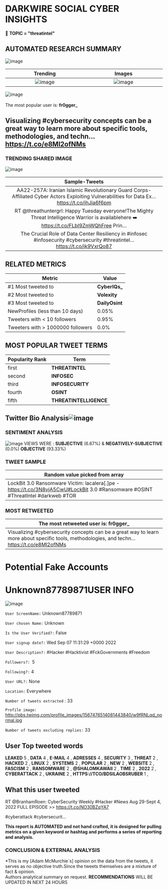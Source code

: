 # DARKWIRE SOCIAL CYBER INSIGHTS 
&#x1F34E; **TOPIC = "threatintel"**

## AUTOMATED RESEARCH SUMMARY
  ![image](darkLogo.png)   

|  Trending  |   Images | 
:-------------------------:|:-------------------------:
|  ![image](assets/threatintel/imageFile1.jpg)     <img width=200/> | ![image](assets/threatintel/imageFile2.jpg) <img width=200/> |   
 
 
![image](assets/threatintel/TWEETS.png)
<br></br>
The most popular user is: **fr0gger_**  
 

## Visualizing #cybersecurity concepts can be a great way to learn more about specific tools, methodologies, and techn… https://t.co/e8Ml2ofNMs 

  




### TRENDING SHARED IMAGE

![image](assets/threatintel/twitterPostedImage.png)



|                **Sample-Tweets**        |
| :-------------: |
| AA22-257A: Iranian Islamic Revolutionary Guard Corps-Affiliated Cyber Actors Exploiting Vulnerabilities for Data Ex… https://t.co/jhJia6f6pm |
| RT @threathuntergrl: Happy Tuesday everyone!The Mighty Threat Intelligence Warrior is availablehere ➡️ https://t.co/FLbI9ZmWQhFree Prin… |
| The Crucial Role of Data Center Resiliency in #infosec #infosecurity #cybersecurity #threatintel… https://t.co/jk9VxrQo87 |

## RELATED METRICS<br>
| Metric | Value |
| ------------- | ------------- |
| #1 Most tweeted to  | **CyberIQs_** |
| #2 Most tweeted to  | **Volexity** |
| #3 Most tweeted to  | **DailyOsint** |
| NewProfiles (less than 10 days) | 0.05%  |
| Tweeters with < 10 followers  | 0.95%|
| Tweeters with > 1000000 followers  | 0.0%  |



## MOST POPULAR TWEET TERMS 


| Popularity Rank  | Term |
| ------------- | ------------- |
| first  | **THREATINTEL**  |
| second  | **INFOSEC**  |
| third  | **INFOSECURITY** |
| fourth  | **OSINT**  |
| fifth  | **THREATINTELLIGENCE**  |


## Twitter Bio Analysis![image](assets/threatintel/BIO.png)
### SENTIMENT ANALYSIS
![image](assets/threatintel/sentiment.png)
VIEWS WERE : **SUBJECTIVE**  (6.67%) & **NEGATIVELY-SUBJECTIVE** (0.0%) **OBJECTIVE** (93.33%)

### TWEET SAMPLE 
| Random value picked from array |
| ------------- |
|LockBit 3.0 Ransomware Victim: lacalera[.]pe - https://t.co/3N8vjA5CwU#LockBit 3.0 #Ransomware #OSINT #ThreatIntel #darkweb #TOR |

### MOST RETWEETED 

| The most retweeted user is: **fr0gger_**  |
| ------------- |
| Visualizing #cybersecurity concepts can be a great way to learn more about specific tools, methodologies, and techn… https://t.co/e8Ml2ofNMs |

# Potential Fake Accounts
 
# Unknown87789871USER INFO
![image](http://pbs.twimg.com/profile_images/1567476514081443840/w9fRNLqd_normal.jpg)
 
`User ScreenName:` Unknown87789871 
 
`User chosen Name:` Unknown 
 
`Is the User Verified?:` False 
 
`User signup date?:` Wed Sep 07 11:31:29 +0000 2022 
 
`User Description?:` #Hacker
#Hacktivist
#FckGovernments
#Freedom 
 
`Followers?: `5 
 
`Following?:` 4 
 
`User URL?:` None 
 
`Location:` Everywhere 
 
`Number of tweets extracted`  : 33 
 
`Profile image:` http://pbs.twimg.com/profile_images/1567476514081443840/w9fRNLqd_normal.jpg 
 
`Number of tweets excluding replies:` 33 
 

 

 
## User Top tweeted words 
 
**LEAKED** 5 , **DATA** 4 , **E-MAIL** 4 , **ADRESSES** 4 , **SECURITY** 3 , **THREAT** 2 , **HACKED** 2 , **LINUX** 2 , **SYSTEMS** 2 , **POPULAR** 2 , **NEW** 2 , **WEBSITE** 2 , **FASCISM** 2 , **RANSOMWARE** 2 , **@SHALOMKAWAII** 2 , **TIME** 2 , **2022** 2 , **CYBERATTACK** 2 , **UKRAINE** 2 , **HTTPS://TCO/BDSILAOBSRUBER** 1 , 
 
## What this user tweeted
 
RT @BranhamRoen: CyberSecurity Weekly #Hacker #News Aug 29-Sept 4, 2022
FULL EPISODE &gt;&gt; https://t.co/NO30BZqYA7

#cyberattack #cybersecurit…
 

<b> This report is AUTOMATED and not hand crafted, it is designed for pulling metrics on a given keyword or hashtag and performs a series of reporting and analysis.</b>  
### CONCLUSION & EXTERNAL ANALYSIS

*This is my [Adam McMurchie`s] opinion on the data from the tweets, it serves as no objective truth.Since the tweets themselves are a mixture of fact & opinion.<br>
Authors analytical summary on request.
**RECOMMENDATIONS** WILL BE UPDATED IN NEXT  24 HOURS <br>